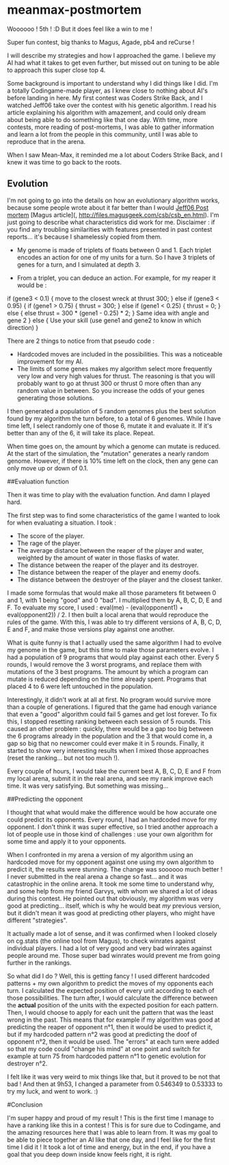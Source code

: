# meanmax-postmortem

Woooooo ! 5th ! :D But it does feel like a win to me ! 

Super fun contest, big thanks to Magus, Agade, pb4 and reCurse ! 

I will describe my strategies and how I approached the game. I believe my AI had what it takes to get even further, but missed out on tuning to be able to approach this super close top 4.

Some background is important to understand why I did things like I did. I'm a totally Codingame-made player, as I knew close to nothing about AI's before landing in here. My first contest was Coders Strike Back, and I watched Jeff06 take over the contest with his genetic algorithm. I read his article explaining his algorithm with amazement, and could only dream about being able to do something like that one day. With time, more contests, more reading of post-mortems, I was able to gather information and learn a lot from the people in this community, until I was able to reproduce that in the arena.

When I saw Mean-Max, it reminded me a lot about Coders Strike Back, and I knew it was time to go back to the roots. 

## Evolution

I'm not going to go into the details on how an evolutionary algorithm works, because some people wrote about it far better than I would [Jeff06 Post mortem](https://www.codingame.com/blog/genetic-algorithms-coders-strike-back-game/) [Magus article](, http://files.magusgeek.com/csb/csb_en.html). I'm just going to describe what characteristics did work for me. Disclaimer : if you find any troubling similarities with features presented in past contest reports... it's because I shamelessly copied from them.

- My genome is made of triplets of floats between 0 and 1. Each triplet encodes an action for one of my units for a turn. So I have 3 triplets of genes for a turn, and I simulated at depth 3.

- From a triplet, you can deduce an action. For example, for my reaper it would be :

if (gene3 < 0.1) {
	move to the closest wreck at thrust 300;
} else if (gene3 < 0.95) {
    if (gene1 > 0.75) {
    	thrust = 300;
    } else if (gene1 < 0.25) {
    	thrust = 0;
    } else {
        else thrust = 300 * (gene1 - 0.25) * 2;
    }
	Same idea with angle and gene 2
} else {
	Use your skill (use gene1 and gene2 to know in which direction)
}

There are 2 things to notice from that pseudo code :
- Hardcoded moves are included in the possibilities. This was a noticeable improvement for my AI.
- The limits of some genes makes my algorithm select more frequently very low and very high values for thrust. The reasoning is that you will probably want to go at thrust 300 or thrust 0 more often than any random value in between. So you increase the odds of your genes generating those solutions.

I then generated a population of 5 random genomes plus the best solution found by my algorithm the turn before, to a total of 6 genomes. While I have time left, I select randomly one of those 6, mutate it and evaluate it. If it's better than any of the 6, it will take its place. Repeat.

When time goes on, the amount by which a genome can mutate is reduced. At the start of the simulation, the "mutation" generates a nearly random genome. However, if there is 10% time left on the clock, then any gene can only move up or down of 0.1.

##Evaluation function

Then it was time to play with the evaluation function. And damn I played hard. 

The first step was to find some characteristics of the game I wanted to look for when evaluating a situation. I took :
- The score of the player.
- The rage of the player.
- The average distance between the reaper of the player and water, weighted by the amount of water in those flasks of water.
- The distance between the reaper of the player and its destroyer.
- The distance between the reaper of the player and enemy doofs.
- The distance between the destroyer of the player and the closest tanker.

I made some formulas that would make all those parameters fit between 0 and 1, with 1 being "good" and 0 "bad". I multiplied them by A, B, C, D, E and F. To evaluate my score, I used : eval(me) - (eval(opponent1) + eval(opponent2)) / 2. I then built a local arena that would reproduce the rules of the game. With this, I was able to try different versions of A, B, C, D, E and F, and make those versions play against one another. 

What is quite funny is that I actually used the same algorithm I had to evolve my genome in the game, but this time to make those parameters evolve. I had a population of 9 programs that would play against each other. Every 5 rounds, I would remove the 3 worst programs, and replace them with mutations of the 3 best programs. The amount by which a program can mutate is reduced depending on the time already spent. Programs that placed 4 to 6 were left untouched in the population. 

Interestingly, it didn't work at all at first. No program would survive more than a couple of generations. I figured that the game had enough variance that even a "good" algorithm could fail 5 games and get lost forever. To fix this, I stopped resetting ranking between each session of 5 rounds. This caused an other problem : quickly, there would be a gap too big between the 6 programs already in the population and the 3 that would come in, a gap so big that no newcomer could ever make it in 5 rounds. Finally, it started to show very interesting results when I mixed those approaches (reset the ranking... but not too much !).

Every couple of hours, I would take the current best A, B, C, D, E and F from my local arena, submit it in the real arena, and see my rank improve each time. It was very satisfying. But something was missing...

##Predicting the opponent

I thought that what would make the difference would be how accurate one could predict its opponents. Every round, I had an hardcoded move for my opponent. I don't think it was super effective, so I tried another approach a lot of people use in those kind of challenges : use your own algorithm for some time and apply it to your opponents. 

When I confronted in my arena a version of my algorithm using an hardcoded move for my opponent against one using my own algorithm to predict it, the results were stunning. The change was soooooo much better ! I never submitted in the real arena a change so fast... and it was catastrophic in the online arena. It took me some time to understand why, and some help from my friend Garvys, with whom we shared a lot of ideas during this contest. He pointed out that obviously, my algorithm was very good at predicting... itself, which is why he would beat *my* previous version, but it didn't mean it was good at predicting other players, who might have different "strategies". 

It actually made a lot of sense, and it was confirmed when I looked closely on cg.stats (the online tool from Magus), to check winrates against individual players. I had a lot of very good and very bad winrates against people around me. Those super bad winrates would prevent me from going further in the rankings.

So what did I do ? Well, this is getting fancy ! I used different hardcoded patterns + my own algorithm to predict the moves of my opponents each turn. I calculated the expected position of every unit according to each of those possibilities. The turn after, I would calculate the difference between the **actual** position of the units with the expected position for each pattern. Then, I would choose to apply for each unit the pattern that was the least wrong in the past. This means that for example if my algorithm was good at predicting the reaper of opponent n°1, then it would be used to predict it, but if my hardcoded pattern n°2 was good at predicting the doof of opponent n°2, then it would be used. The "errors" at each turn were added so that my code could "change his mind" at one point and switch for example at turn 75 from hardcoded pattern n°1 to genetic evolution for destroyer n°2.

I felt like it was very weird to mix things like that, but it proved to be not that bad ! And then at 9h53, I changed a parameter from 0.546349 to 0.53333 to try my luck, and went to work. :)

#Conclusion

I'm super happy and proud of my result ! This is the first time I manage to have a ranking like this in a contest ! This is for sure due to Codingame, and the amazing resources here that I was able to learn from. It was my goal to be able to piece together an AI like that one day, and I feel like for the first time I did it ! It took a lot of time and energy, but in the end, if you have a goal that you deep down inside know feels right, it is right.

